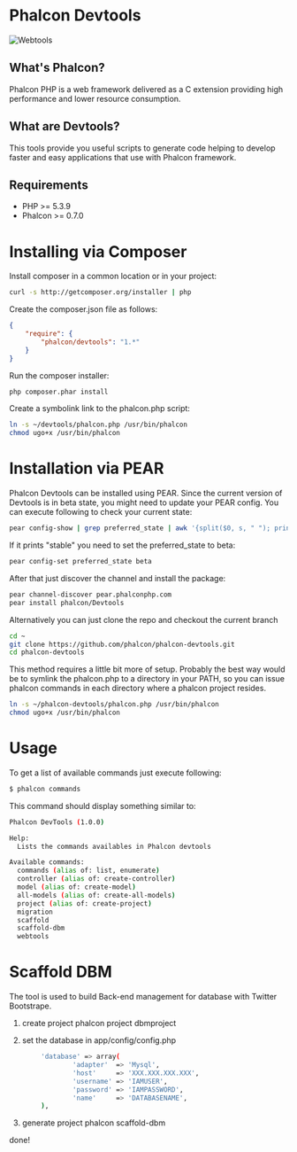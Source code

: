 Phalcon Devtools
================

![Webtools](http://www.phalconphp.com/img/webtools.png)

What's Phalcon?
---------------
Phalcon PHP is a web framework delivered as a C extension providing high performance and lower resource consumption.

What are Devtools?
------------------
This tools provide you useful scripts to generate code helping to develop faster and easy applications that use
with Phalcon framework.

Requirements
------------

* PHP >= 5.3.9
* Phalcon >= 0.7.0

Installing via Composer
=======================
Install composer in a common location or in your project:

```bash
curl -s http://getcomposer.org/installer | php
```

Create the composer.json file as follows:

```json
{
    "require": {
        "phalcon/devtools": "1.*"
    }
}
```

Run the composer installer:

```bash
php composer.phar install
```

Create a symbolink link to the phalcon.php script:

```bash
ln -s ~/devtools/phalcon.php /usr/bin/phalcon
chmod ugo+x /usr/bin/phalcon
```

Installation via PEAR
=====================
Phalcon Devtools can be installed using PEAR. Since the current version of Devtools
is in beta state, you might need to update your PEAR config. You can execute following to check
your current state:

```bash
pear config-show | grep preferred_state | awk '{split($0, s, " "); print s[5]}'
```

If it prints "stable" you need to set the preferred_state to beta:

```bash
pear config-set preferred_state beta
```

After that just discover the channel and install the package:

```bash
pear channel-discover pear.phalconphp.com
pear install phalcon/Devtools
```

Alternatively you can just clone the repo and checkout the current branch

```bash
cd ~
git clone https://github.com/phalcon/phalcon-devtools.git
cd phalcon-devtools
```

This method requires a little bit more of setup. Probably the best way would be to symlink
the phalcon.php to a directory in your PATH, so you can issue phalcon commands in each directory
where a phalcon project resides.

```bash
ln -s ~/phalcon-devtools/phalcon.php /usr/bin/phalcon
chmod ugo+x /usr/bin/phalcon
```

Usage
=====

To get a list of available commands just execute following:

```bash
$ phalcon commands
```

This command should display something similar to:

```bash
Phalcon DevTools (1.0.0)

Help:
  Lists the commands availables in Phalcon devtools

Available commands:
  commands (alias of: list, enumerate)
  controller (alias of: create-controller)
  model (alias of: create-model)
  all-models (alias of: create-all-models)
  project (alias of: create-project)
  migration
  scaffold
  scaffold-dbm
  webtools
```

Scaffold DBM
=====

The tool is used to build Back-end management for database with Twitter Bootstrape.

1. create project
phalcon project dbmproject

2. set the database in app/config/config.php

```bash
        'database' => array(
                'adapter'  => 'Mysql',
                'host'     => 'XXX.XXX.XXX.XXX',
                'username' => 'IAMUSER',
                'password' => 'IAMPASSWORD',
                'name'     => 'DATABASENAME',
        ),
```

3. generate project
phalcon scaffold-dbm

done!